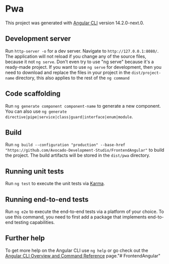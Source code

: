 # Pwa

This project was generated with [Angular CLI](https://github.com/angular/angular-cli) version 14.2.0-next.0.

## Development server

Run `http-server -o` for a dev server. Navigate to `http://127.0.0.1:8080/`. The application will not reload if you change any of the source files, because it not `ng serve`. Don't even try to use "ng serve" because it's a ready-made project. If you want to use `ng serve` for development, then you need to download and replace the files in your project in the `dist/project-name` directory, this also applies to the rest of the `ng command`

## Code scaffolding

Run `ng generate component component-name` to generate a new component. You can also use `ng generate directive|pipe|service|class|guard|interface|enum|module`.

## Build

Run `ng build --configuration "production" --base-href "https://github.com/Avocado-Development-Studio/FrontendAngular"` to build the project. The build artifacts will be stored in the `dist/pwa` directory.

## Running unit tests

Run `ng test` to execute the unit tests via [Karma](https://karma-runner.github.io).

## Running end-to-end tests

Run `ng e2e` to execute the end-to-end tests via a platform of your choice. To use this command, you need to first add a package that implements end-to-end testing capabilities.

## Further help

To get more help on the Angular CLI use `ng help` or go check out the [Angular CLI Overview and Command Reference](https://angular.io/cli) page."# FrontendAngular" 
